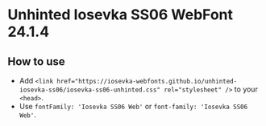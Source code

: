 # Unhinted Iosevka SS06 WebFont 24.1.4

## How to use

- Add `<link href="https://iosevka-webfonts.github.io/unhinted-iosevka-ss06/iosevka-ss06-unhinted.css" rel="stylesheet" />` to your `<head>`.
- Use `fontFamily: 'Iosevka SS06 Web'` or `font-family: 'Iosevka SS06 Web'`.
